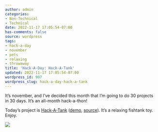 ```yaml
---
author: admin
categories:
- Non-Technical
- Technical
date: 2022-11-17 17:05:54-07:00
has-comments: false
source: wordpress
tags:
- hack-a-day
- november
- pets
- relaxing
- throwaway
title: 'Hack-A-Day: Hack-A-Tank'
updated: 2022-11-17 17:05:54-07:00
wordpress_id: 907
wordpress_slug: hack-a-day-hack-a-tank
---
```

It’s november, and I’ve decided this month that I’m going to do 30 projects in 30 days. It’s an all-month hack-a-thon!

Today’s project is [Hack-A-Tank](https://tilde.za3k.com/hackaday/tank/) ([demo](https://tilde.za3k.com/hackaday/tank/), [source](https://github.com/za3k/day17_tank)). It’s a relaxing fishtank toy. Enjoy.

[![](../wp-content/uploads/2022/11/screenshot-15.png)](../wp-content/uploads/2022/11/screenshot-15.png)
